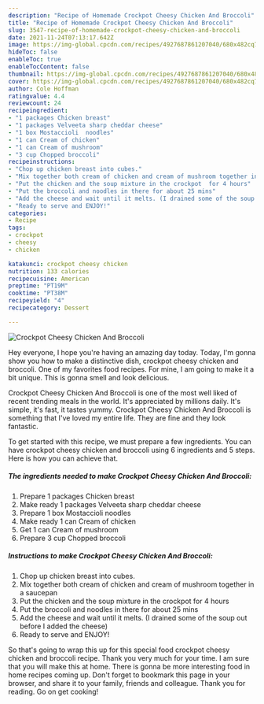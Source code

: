 ```yaml
---
description: "Recipe of Homemade Crockpot Cheesy Chicken And Broccoli"
title: "Recipe of Homemade Crockpot Cheesy Chicken And Broccoli"
slug: 3547-recipe-of-homemade-crockpot-cheesy-chicken-and-broccoli
date: 2021-11-24T07:13:17.642Z
image: https://img-global.cpcdn.com/recipes/4927687861207040/680x482cq70/crockpot-cheesy-chicken-and-broccoli-recipe-main-photo.jpg
hideToc: false
enableToc: true
enableTocContent: false
thumbnail: https://img-global.cpcdn.com/recipes/4927687861207040/680x482cq70/crockpot-cheesy-chicken-and-broccoli-recipe-main-photo.jpg
cover: https://img-global.cpcdn.com/recipes/4927687861207040/680x482cq70/crockpot-cheesy-chicken-and-broccoli-recipe-main-photo.jpg
author: Cole Hoffman
ratingvalue: 4.4
reviewcount: 24
recipeingredient:
- "1 packages Chicken breast"
- "1 packages Velveeta sharp cheddar cheese"
- "1 box Mostaccioli  noodles"
- "1 can Cream of chicken"
- "1 can Cream of mushroom"
- "3 cup Chopped broccoli"
recipeinstructions:
- "Chop up chicken breast into cubes."
- "Mix together both cream of chicken and cream of mushroom together in a saucepan"
- "Put the chicken and the soup mixture in the crockpot  for 4 hours"
- "Put the broccoli and noodles in there for about 25 mins"
- "Add the cheese and wait until it melts. (I drained some of the soup out before I added the cheese)"
- "Ready to serve and ENJOY!"
categories:
- Recipe
tags:
- crockpot
- cheesy
- chicken

katakunci: crockpot cheesy chicken 
nutrition: 133 calories
recipecuisine: American
preptime: "PT19M"
cooktime: "PT38M"
recipeyield: "4"
recipecategory: Dessert

---
```



![Crockpot Cheesy Chicken And Broccoli](https://img-global.cpcdn.com/recipes/4927687861207040/680x482cq70/crockpot-cheesy-chicken-and-broccoli-recipe-main-photo.jpg)

Hey everyone, I hope you're having an amazing day today. Today, I'm gonna show you how to make a distinctive dish, crockpot cheesy chicken and broccoli. One of my favorites food recipes. For mine, I am going to make it a bit unique. This is gonna smell and look delicious.

Crockpot Cheesy Chicken And Broccoli is one of the most well liked of recent trending meals in the world. It's appreciated by millions daily. It's simple, it's fast, it tastes yummy. Crockpot Cheesy Chicken And Broccoli is something that I've loved my entire life. They are fine and they look fantastic.




To get started with this recipe, we must prepare a few ingredients. You can have crockpot cheesy chicken and broccoli using 6 ingredients and 5 steps. Here is how you can achieve that.

<!--inarticleads1-->

##### The ingredients needed to make Crockpot Cheesy Chicken And Broccoli:

1. Prepare 1 packages Chicken breast
1. Make ready 1 packages Velveeta sharp cheddar cheese
1. Prepare 1 box Mostaccioli  noodles
1. Make ready 1 can Cream of chicken
1. Get 1 can Cream of mushroom
1. Prepare 3 cup Chopped broccoli




<!--inarticleads2-->

##### Instructions to make Crockpot Cheesy Chicken And Broccoli:

1. Chop up chicken breast into cubes.
1. Mix together both cream of chicken and cream of mushroom together in a saucepan
1. Put the chicken and the soup mixture in the crockpot  for 4 hours
1. Put the broccoli and noodles in there for about 25 mins
1. Add the cheese and wait until it melts. (I drained some of the soup out before I added the cheese)
1. Ready to serve and ENJOY!



So that's going to wrap this up for this special food crockpot cheesy chicken and broccoli recipe. Thank you very much for your time. I am sure that you will make this at home. There is gonna be more interesting food in home recipes coming up. Don't forget to bookmark this page in your browser, and share it to your family, friends and colleague. Thank you for reading. Go on get cooking!
